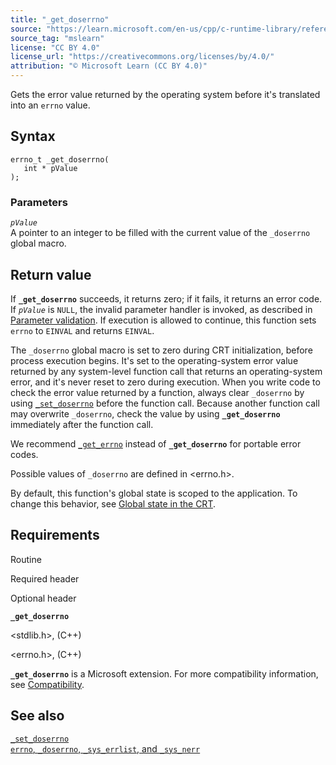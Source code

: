 ```yaml
---
title: "_get_doserrno"
source: "https://learn.microsoft.com/en-us/cpp/c-runtime-library/reference/get-doserrno?view=msvc-170"
source_tag: "mslearn"
license: "CC BY 4.0"
license_url: "https://creativecommons.org/licenses/by/4.0/"
attribution: "© Microsoft Learn (CC BY 4.0)"
---
```

Gets the error value returned by the operating system before it's translated into an `errno` value.

## Syntax

```
errno_t _get_doserrno(
   int * pValue
);
```

### Parameters

_`pValue`_  
A pointer to an integer to be filled with the current value of the `_doserrno` global macro.

## Return value

If **`_get_doserrno`** succeeds, it returns zero; if it fails, it returns an error code. If _`pValue`_ is `NULL`, the invalid parameter handler is invoked, as described in [Parameter validation](https://learn.microsoft.com/en-us/cpp/c-runtime-library/parameter-validation?view=msvc-170). If execution is allowed to continue, this function sets `errno` to `EINVAL` and returns `EINVAL`.

The `_doserrno` global macro is set to zero during CRT initialization, before process execution begins. It's set to the operating-system error value returned by any system-level function call that returns an operating-system error, and it's never reset to zero during execution. When you write code to check the error value returned by a function, always clear `_doserrno` by using [`_set_doserrno`](https://learn.microsoft.com/en-us/cpp/c-runtime-library/reference/set-doserrno?view=msvc-170) before the function call. Because another function call may overwrite `_doserrno`, check the value by using **`_get_doserrno`** immediately after the function call.

We recommend [`_get_errno`](https://learn.microsoft.com/en-us/cpp/c-runtime-library/reference/get-errno?view=msvc-170) instead of **`_get_doserrno`** for portable error codes.

Possible values of `_doserrno` are defined in <errno.h>.

By default, this function's global state is scoped to the application. To change this behavior, see [Global state in the CRT](https://learn.microsoft.com/en-us/cpp/c-runtime-library/global-state?view=msvc-170).

## Requirements

Routine

Required header

Optional header

**`_get_doserrno`**

<stdlib.h>, <cstdlib> (C++)

<errno.h>, <cerrno> (C++)

**`_get_doserrno`** is a Microsoft extension. For more compatibility information, see [Compatibility](https://learn.microsoft.com/en-us/cpp/c-runtime-library/compatibility?view=msvc-170).

## See also

[`_set_doserrno`](https://learn.microsoft.com/en-us/cpp/c-runtime-library/reference/set-doserrno?view=msvc-170)  
[`errno`, `_doserrno`, `_sys_errlist`, and `_sys_nerr`](https://learn.microsoft.com/en-us/cpp/c-runtime-library/errno-doserrno-sys-errlist-and-sys-nerr?view=msvc-170)